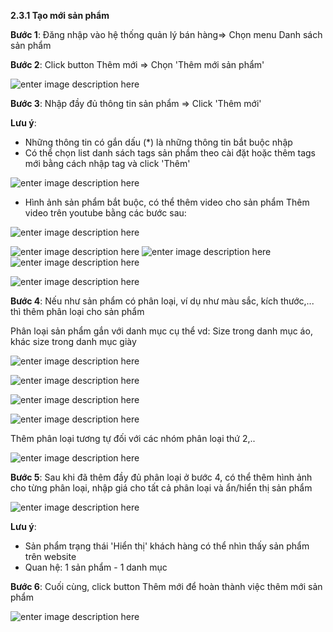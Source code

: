 


**2.3.1	Tạo mới sản phẩm**

**Bước 1**: Đăng nhập vào hệ thống quản lý bán hàng=> Chọn menu Danh sách sản phẩm

**Bước 2**: Click button Thêm mới => Chọn 'Thêm mới sản phẩm'

![enter image description here](https://static8.muarecdn.com/original/muare/images/2021/03/22/5888772_51.png)

**Bước 3**: Nhập đầy đủ thông tin sản phẩm => Click 'Thêm mới'

**Lưu ý**: 
- Những thông tin có gắn dấu (*) là những thông tin bắt buộc nhập
- Có thể chọn list danh sách tags sản phẩm theo cài đặt hoặc thêm tags mới bằng cách nhập tag và click 'Thêm' 

![enter image description here](https://static8.muarecdn.com/original/muare/images/2021/09/22/6086199_screenshot-38.png)

- Hình ảnh sản phẩm bắt buộc, có thể thêm video cho sản phẩm
Thêm video trên youtube bằng các bước sau: 

![enter image description here](https://static8.muarecdn.com/original/muare/images/2021/03/22/5888856_b1.png)

![enter image description here](https://static8.muarecdn.com/original/muare/images/2021/03/22/5888860_b2.png)
![enter image description here](https://static8.muarecdn.com/original/muare/images/2021/03/22/5888861_b3.png)
![enter image description here](https://static8.muarecdn.com/original/muare/images/2021/03/22/5888862_b4.png)

![enter image description here](https://static8.muarecdn.com/original/muare/images/2021/03/22/5888866_b5.png)

**Bước 4**: Nếu như sản phẩm có phân loại, ví dụ như màu sắc, kích thước,... thì thêm phân loại cho sản phẩm

Phân loại  sản phẩm gắn với danh mục cụ thể vd: Size trong danh mục áo, khác size trong danh mục giày

![enter image description here](https://static8.muarecdn.com/original/muare/images/2021/03/24/5891110_73.png)

![enter image description here](https://static8.muarecdn.com/original/muare/images/2021/03/24/5891118_75.png)

![enter image description here](https://static8.muarecdn.com/original/muare/images/2021/03/24/5891343_77.png)

![enter image description here](https://static8.muarecdn.com/original/muare/images/2021/03/24/5891348_78.png)

Thêm phân loại tương tự đối với các nhóm phân loại thứ 2,..

![enter image description here](https://static8.muarecdn.com/original/muare/images/2021/03/24/5891365_80.png)

**Bước 5**: Sau khi đã thêm đầy đủ phân loại ở bước 4,  có thể thêm hình ảnh cho từng phân loại, nhập giá cho tất cả phân loại và ẩn/hiển thị sản phẩm 

![enter image description here](https://static8.muarecdn.com/original/muare/images/2021/03/24/5891362_79.png)

**Lưu ý**: 
- Sản phẩm trạng thái 'Hiển thị' khách hàng có thể nhìn thấy sản phẩm trên website
- Quan hệ: 1 sản phẩm - 1 danh mục

**Bước 6**: Cuối cùng,  click button Thêm mới để hoàn thành việc thêm mới sản phẩm 

![enter image description here](https://static8.muarecdn.com/original/muare/images/2021/03/24/5891375_81.png)